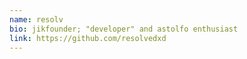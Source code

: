 ```yaml
---
name: resolv
bio: jikfounder; "developer" and astolfo enthusiast
link: https://github.com/resolvedxd
---
```

